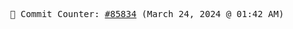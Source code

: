 <p align="center">
    <samp>
        📮 Commit Counter: <a href="https://github.com/Javascript-void0/Javascript-void0/commits/main">#85834</a> (March 24, 2024 @ 01:42 AM)
    </samp>
</p>